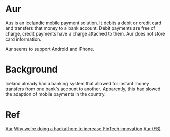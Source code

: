 # Aur

Aus is an Icelandic mobile payment solution. It debits a debit or credit card and transfers that money to a bank account. Debit payments are free of charge, credit payments have a charge attached to them. Aur does not store card information.

Aur seems to support Android and iPhone.

# Background

Iceland already had a banking system that allowed for instant money transfers from one bank's account to another. Apparently, this had slowed the adaption of mobile payments in the country.


# Ref
[Aur](https://www.aur.is/)
[Why we’re doing a hackathon: to increase FinTech innovation](http://northstack.is/index.php/2016/05/25/why-were-doing-a-hackathon-to-increase-fintech-innovation/)
[Aur (FB)](https://www.facebook.com/aurappid/)
